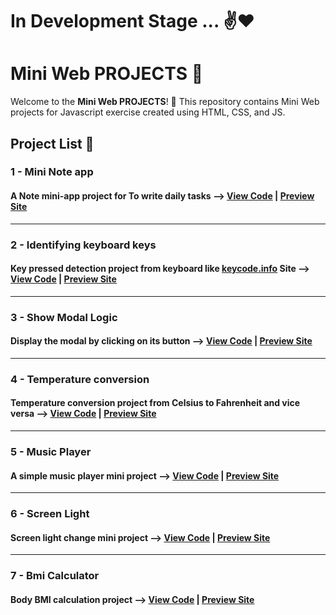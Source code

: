 # In Development Stage ... ✌️❤️


# Mini Web PROJECTS 🚀

Welcome to the **Mini Web PROJECTS**! 🎉 This repository contains Mini Web projects for Javascript exercise created using HTML, CSS, and JS.

## Project List 📜

### 1 - Mini Note app
#### A Note mini-app project for To write daily tasks --> [View Code](https://github.com/KhodaeiDev/Mini-Web-Projects/tree/master/note-app) | [Preview Site](https://khodaeidev.github.io/Mini-Web-Projects/note-app/)
---
### 2 - Identifying keyboard keys
#### Key pressed detection project from keyboard like [keycode.info](https://www.toptal.com/developers/keycode) Site --> [View Code](https://github.com/KhodaeiDev/Mini-Web-Projects/tree/master/key-code) | [Preview Site](https://khodaeidev.github.io/Mini-Web-Projects/key-code/)
---
### 3 - Show Modal Logic 
#### Display the modal by clicking on its button --> [View Code](https://github.com/KhodaeiDev/Mini-Web-Projects/tree/master/show-modal) | [Preview Site](https://khodaeidev.github.io/Mini-Web-Projects/show-modal/)
---
### 4 - Temperature conversion
#### Temperature conversion project from Celsius to Fahrenheit and vice versa --> [View Code](https://github.com/KhodaeiDev/Mini-Web-Projects/tree/master/temp) | [Preview Site](https://khodaeidev.github.io/Mini-Web-Projects/temp/)
---
### 5 - Music Player
#### A simple music player mini project --> [View Code](https://github.com/KhodaeiDev/Mini-Web-Projects/tree/master/music-player) | [Preview Site](https://khodaeidev.github.io/Mini-Web-Projects/music-player/)
---
### 6 - Screen Light
#### Screen light change mini project --> [View Code](https://github.com/KhodaeiDev/Mini-Web-Projects/tree/master/screen-light) | [Preview Site](https://khodaeidev.github.io/Mini-Web-Projects/screen-light/)
---
### 7 - Bmi Calculator
#### Body BMI calculation project -->  [View Code](https://github.com/KhodaeiDev/Mini-Web-Projects/tree/master/bmi-calculator) | [Preview Site](https://khodaeidev.github.io/Mini-Web-Projects/bmi-calculator/)

